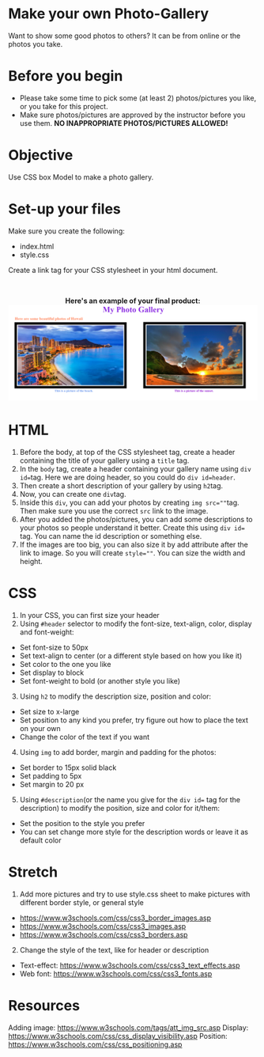 # Make your own Photo-Gallery
Want to show some good photos to others? It can be from online or the photos you take.
# Before you begin
- Please take some time to pick some (at least 2) photos/pictures you like, or you take for this project.
- Make sure photos/pictures are approved by the instructor before you use them. **NO INAPPROPRIATE PHOTOS/PICTURES ALLOWED!**
# Objective
Use CSS box Model to make a photo gallery.
# Set-up your files
Make sure you create the following:
- index.html
- style.css

Create a link tag for your CSS stylesheet in your html document.

<br/>
<p align="center">
<b>Here's an example of your final product:</b>
<img src="images/img.png">
</p>

# HTML
1. Before the body, at top of the CSS stylesheet tag, create a header containing the title of your gallery using a `title` tag.
2. In the `body` tag, create a header containing your gallery name using `div id=`tag. Here we are doing header, so you could do `div id=header`.
3. Then create a short description of your gallery by using `h2`tag.
4. Now, you can create one `div`tag.
5. Inside this `div`, you can add your photos by creating `img src=""`tag. Then make sure you use the correct `src` link to the image.
6. After you added the photos/pictures, you can add some descriptions to your photos so people understand it better. Create this using `div id=` tag. 
You can name the id description or something else.
7. If the images are too big, you can also size it by add attribute after the link to image. So you will create `style=""`. You can size the width and height.

# CSS
1. In your CSS, you can first size your header
2. Using `#header` selector to modify the font-size, text-align, color, display and font-weight:
- Set font-size to 50px 
- Set text-align to center (or a different style based on how you like it)
- Set color to the one you like
- Set display to block
- Set font-weight to bold (or another style you like)
3. Using `h2` to modify the description size, position and color:
- Set size to x-large
- Set position to any kind you prefer, try figure out how to place the text on your own
- Change the color of the text if you want
4. Using `img` to add border, margin and padding for the photos:
- Set border to 15px solid black
- Set padding to 5px
- Set margin to 20 px
5. Using `#description`(or the name you give for the `div id=` tag for the description) to modify the position, size and color for it/them:
- Set the position to the style you prefer
- You can set change more style for the description words or leave it as default color

# Stretch
1. Add more pictures and try to use style.css sheet to make pictures with different border style, or general style
- https://www.w3schools.com/css/css3_border_images.asp
- https://www.w3schools.com/css/css3_images.asp
- https://www.w3schools.com/css/css3_borders.asp
2. Change the style of the text, like for header or description
- Text-effect: https://www.w3schools.com/css/css3_text_effects.asp
- Web font: https://www.w3schools.com/css/css3_fonts.asp


# Resources
Adding image: https://www.w3schools.com/tags/att_img_src.asp
Display: https://www.w3schools.com/css/css_display_visibility.asp
Position: https://www.w3schools.com/css/css_positioning.asp

